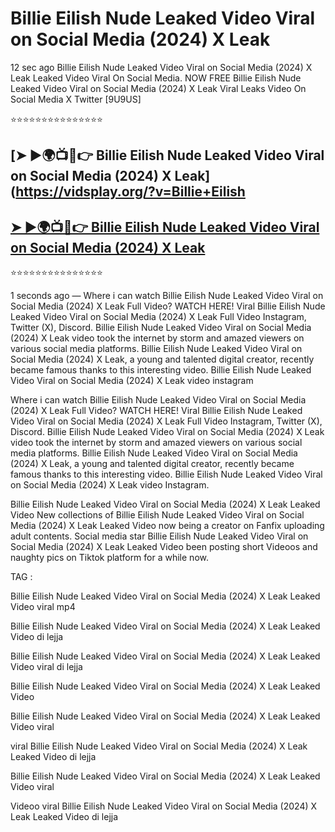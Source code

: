 ﻿# Billie Eilish Nude Leaked Video Viral on Social Media (2024) X Leak



12 sec ago Billie Eilish Nude Leaked Video Viral on Social Media (2024) X Leak Leaked Video Viral On Social Media. NOW FREE Billie Eilish Nude Leaked Video Viral on Social Media (2024) X Leak Viral Leaks Video On Social Media X Twitter [9U9US]

⭐⭐⭐⭐⭐⭐⭐⭐⭐⭐⭐⭐⭐⭐⭐

## [➤ ►🌍📺📱👉 Billie Eilish Nude Leaked Video Viral on Social Media (2024) X Leak](https://vidsplay.org/?v=Billie+Eilish

## [➤ ►🌍📺📱👉 Billie Eilish Nude Leaked Video Viral on Social Media (2024) X Leak](https://vidsplay.org/?v=Billie+Eilish)


⭐⭐⭐⭐⭐⭐⭐⭐⭐⭐⭐⭐⭐⭐⭐



1 seconds ago — Where i can watch Billie Eilish Nude Leaked Video Viral on Social Media (2024) X Leak Full Video? WATCH HERE! Viral Billie Eilish Nude Leaked Video Viral on Social Media (2024) X Leak Full Video Instagram, Twitter (X), Discord. Billie Eilish Nude Leaked Video Viral on Social Media (2024) X Leak video took the internet by storm and amazed viewers on various social media platforms. Billie Eilish Nude Leaked Video Viral on Social Media (2024) X Leak, a young and talented digital creator, recently became famous thanks to this interesting video. Billie Eilish Nude Leaked Video Viral on Social Media (2024) X Leak video instagram

Where i can watch Billie Eilish Nude Leaked Video Viral on Social Media (2024) X Leak Full Video? WATCH HERE! Viral Billie Eilish Nude Leaked Video Viral on Social Media (2024) X Leak Full Video Instagram, Twitter (X), Discord. Billie Eilish Nude Leaked Video Viral on Social Media (2024) X Leak video took the internet by storm and amazed viewers on various social media platforms. Billie Eilish Nude Leaked Video Viral on Social Media (2024) X Leak, a young and talented digital creator, recently became famous thanks to this interesting video. Billie Eilish Nude Leaked Video Viral on Social Media (2024) X Leak video Instagram.

Billie Eilish Nude Leaked Video Viral on Social Media (2024) X Leak Leaked Video New collections of Billie Eilish Nude Leaked Video Viral on Social Media (2024) X Leak Leaked Video now being a creator on Fanfix uploading adult contents. Social media star Billie Eilish Nude Leaked Video Viral on Social Media (2024) X Leak Leaked Video been posting short Videoos and naughty pics on Tiktok platform for a while now.

TAG :

 

Billie Eilish Nude Leaked Video Viral on Social Media (2024) X Leak Leaked Video viral mp4

 

Billie Eilish Nude Leaked Video Viral on Social Media (2024) X Leak Leaked Video di lejja

 

Billie Eilish Nude Leaked Video Viral on Social Media (2024) X Leak Leaked Video viral di lejja

 

Billie Eilish Nude Leaked Video Viral on Social Media (2024) X Leak Leaked Video

 

Billie Eilish Nude Leaked Video Viral on Social Media (2024) X Leak Leaked Video viral

 

viral Billie Eilish Nude Leaked Video Viral on Social Media (2024) X Leak Leaked Video di lejja

 

Billie Eilish Nude Leaked Video Viral on Social Media (2024) X Leak Leaked Video viral

 

Videoo viral Billie Eilish Nude Leaked Video Viral on Social Media (2024) X Leak Leaked Video di lejja